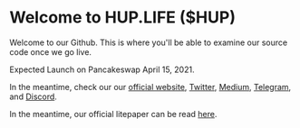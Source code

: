 # Welcome to HUP.LIFE ($HUP)
Welcome to our Github. This is where you'll be able to examine our source code once we go live.

Expected Launch on Pancakeswap April 15, 2021.

In the meantime, check our our <a href="https://www.hup.life">official website</a>, <a href="https://twiter.com/THEHUPLIFE">Twitter</a>, <a href="https://medium.com/@huplife">Medium</a>, <a href="https://medium.com/@huplife">Telegram</a>, and <a href="https://discord.com/channels/829516986618871818">Discord</a>.


In the meantime, our official litepaper can be read <a href="https://medium.com/@huplife">here</a>.
